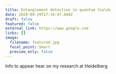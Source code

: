 ```yaml
---
title: Entanglement detection in quantum fields
date: 2020-09-29T17:10:47.648Z
draft: false
featured: false
external_link: https://www.google.com
links: []
image:
  filename: featured.jpg
  focal_point: Smart
  preview_only: false
---
```

Info to appear hear on my research at Heidelberg
